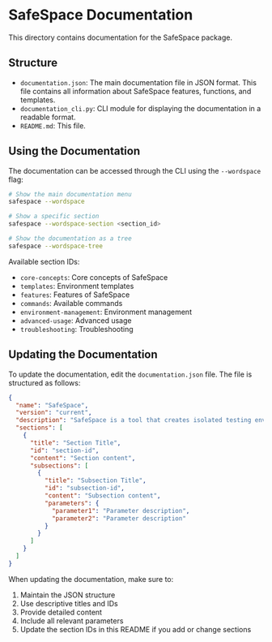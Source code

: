 # SafeSpace Documentation

This directory contains documentation for the SafeSpace package.

## Structure

- `documentation.json`: The main documentation file in JSON format. This file contains all information about SafeSpace features, functions, and templates.
- `documentation_cli.py`: CLI module for displaying the documentation in a readable format.
- `README.md`: This file.

## Using the Documentation

The documentation can be accessed through the CLI using the `--wordspace` flag:

```bash
# Show the main documentation menu
safespace --wordspace

# Show a specific section
safespace --wordspace-section <section_id>

# Show the documentation as a tree
safespace --wordspace-tree
```

Available section IDs:
- `core-concepts`: Core concepts of SafeSpace
- `templates`: Environment templates
- `features`: Features of SafeSpace
- `commands`: Available commands
- `environment-management`: Environment management
- `advanced-usage`: Advanced usage
- `troubleshooting`: Troubleshooting

## Updating the Documentation

To update the documentation, edit the `documentation.json` file. The file is structured as follows:

```json
{
  "name": "SafeSpace",
  "version": "current",
  "description": "SafeSpace is a tool that creates isolated testing environments with various safety features, allowing for secure testing and development.",
  "sections": [
    {
      "title": "Section Title",
      "id": "section-id",
      "content": "Section content",
      "subsections": [
        {
          "title": "Subsection Title",
          "id": "subsection-id",
          "content": "Subsection content",
          "parameters": {
            "parameter1": "Parameter description",
            "parameter2": "Parameter description"
          }
        }
      ]
    }
  ]
}
```

When updating the documentation, make sure to:
1. Maintain the JSON structure
2. Use descriptive titles and IDs
3. Provide detailed content
4. Include all relevant parameters
5. Update the section IDs in this README if you add or change sections 
